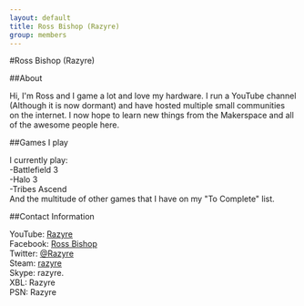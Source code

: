 ```yaml
---
layout: default
title: Ross Bishop (Razyre)
group: members
--- 
```


#Ross Bishop (Razyre)

##About

Hi, I'm Ross and I game a lot and love my hardware. I run a YouTube channel (Although it is now dormant) and have hosted multiple small communities on the internet. I now hope to learn new things from the Makerspace and all of the awesome people here.


##Games I play

I currently play:  
-Battlefield 3  
-Halo 3  
-Tribes Ascend  
And the multitude of other games that I have on my "To Complete" list.

##Contact Information

YouTube: [Razyre](http://www.youtube.com/user/Razyre)  
Facebook: [Ross Bishop](http://www.facebook.com/RazzyBish)  
Twitter: [@Razyre](https://twitter.com/Razyre)  
Steam: [razyre](http://steamcommunity.com/id/Razyre)  
Skype: razyre.  
XBL: Razyre  
PSN: Razyre  
